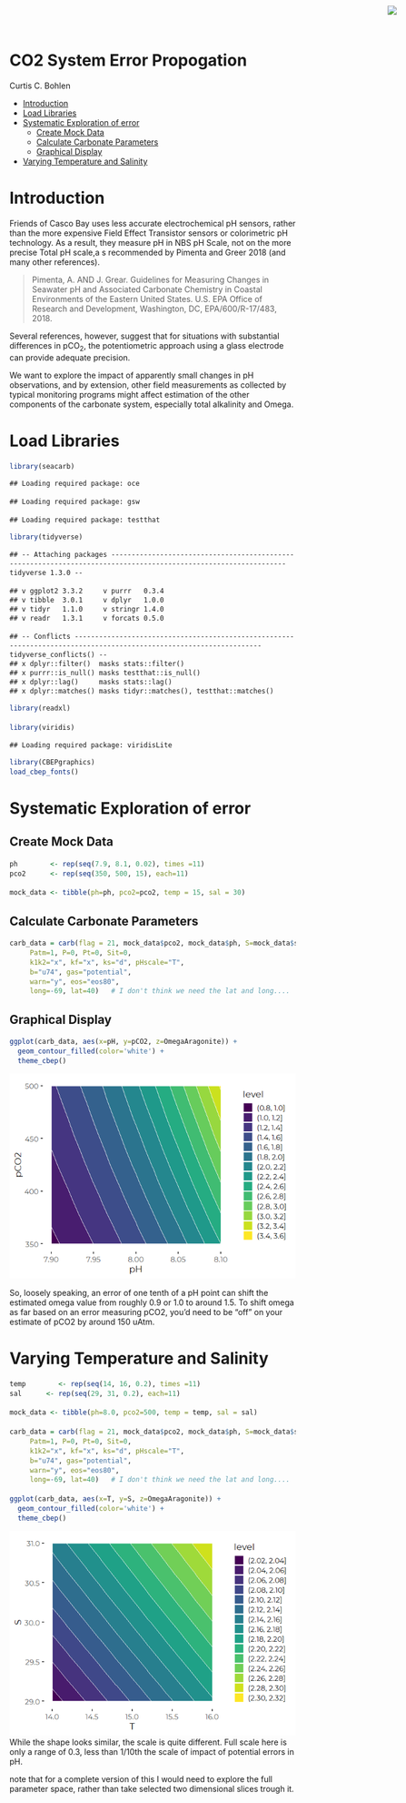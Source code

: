 CO2 System Error Propogation
================
Curtis C. Bohlen

  - [Introduction](#introduction)
  - [Load Libraries](#load-libraries)
  - [Systematic Exploration of error](#systematic-exploration-of-error)
      - [Create Mock Data](#create-mock-data)
      - [Calculate Carbonate
        Parameters](#calculate-carbonate-parameters)
      - [Graphical Display](#graphical-display)
  - [Varying Temperature and
    Salinity](#varying-temperature-and-salinity)

<img
    src="https://www.cascobayestuary.org/wp-content/uploads/2014/04/logo_sm.jpg"
    style="position:absolute;top:10px;right:50px;" />

# Introduction

Friends of Casco Bay uses less accurate electrochemical pH sensors,
rather than the more expensive Field Effect Transistor sensors or
colorimetric pH technology. As a result, they measure pH in NBS pH
Scale, not on the more precise Total pH scale,a s recommended by Pimenta
and Greer 2018 (and many other references).

> Pimenta, A. AND J. Grear. Guidelines for Measuring Changes in Seawater
> pH and Associated Carbonate Chemistry in Coastal Environments of the
> Eastern United States. U.S. EPA Office of Research and Development,
> Washington, DC, EPA/600/R-17/483, 2018.

Several references, however, suggest that for situations with
substantial differences in pCO<sub>2</sub>, the potentiometric approach
using a glass electrode can provide adequate precision.

We want to explore the impact of apparently small changes in pH
observations, and by extension, other field measurements as collected by
typical monitoring programs might affect estimation of the other
components of the carbonate system, especially total alkalinity and
Omega.

# Load Libraries

``` r
library(seacarb)
```

    ## Loading required package: oce

    ## Loading required package: gsw

    ## Loading required package: testthat

``` r
library(tidyverse)
```

    ## -- Attaching packages ----------------------------------------------------------------------------------------------------------------- tidyverse 1.3.0 --

    ## v ggplot2 3.3.2     v purrr   0.3.4
    ## v tibble  3.0.1     v dplyr   1.0.0
    ## v tidyr   1.1.0     v stringr 1.4.0
    ## v readr   1.3.1     v forcats 0.5.0

    ## -- Conflicts -------------------------------------------------------------------------------------------------------------------- tidyverse_conflicts() --
    ## x dplyr::filter()  masks stats::filter()
    ## x purrr::is_null() masks testthat::is_null()
    ## x dplyr::lag()     masks stats::lag()
    ## x dplyr::matches() masks tidyr::matches(), testthat::matches()

``` r
library(readxl)

library(viridis)
```

    ## Loading required package: viridisLite

``` r
library(CBEPgraphics)
load_cbep_fonts()
```

# Systematic Exploration of error

## Create Mock Data

``` r
ph        <- rep(seq(7.9, 8.1, 0.02), times =11)
pco2      <- rep(seq(350, 500, 15), each=11)

mock_data <- tibble(ph=ph, pco2=pco2, temp = 15, sal = 30)
```

## Calculate Carbonate Parameters

``` r
carb_data = carb(flag = 21, mock_data$pco2, mock_data$ph, S=mock_data$sal, T=mock_data$temp,
     Patm=1, P=0, Pt=0, Sit=0,
     k1k2="x", kf="x", ks="d", pHscale="T",
     b="u74", gas="potential", 
     warn="y", eos="eos80",
     long=-69, lat=40)   # I don't think we need the lat and long....
```

## Graphical Display

``` r
ggplot(carb_data, aes(x=pH, y=pCO2, z=OmegaAragonite)) +
  geom_contour_filled(color='white') +
  theme_cbep()
```

![](Sensitivity_tests_files/figure-gfm/graphic_1-1.png)<!-- -->

So, loosely speaking, an error of one tenth of a pH point can shift the
estimated omega value from roughly 0.9 or 1.0 to around 1.5. To shift
omega as far based on an error measuring pCO2, you’d need to be “off” on
your estimate of pCO2 by around 150 uAtm.

# Varying Temperature and Salinity

``` r
temp        <- rep(seq(14, 16, 0.2), times =11)
sal      <- rep(seq(29, 31, 0.2), each=11)

mock_data <- tibble(ph=8.0, pco2=500, temp = temp, sal = sal)

carb_data = carb(flag = 21, mock_data$pco2, mock_data$ph, S=mock_data$sal, T=mock_data$temp,
     Patm=1, P=0, Pt=0, Sit=0,
     k1k2="x", kf="x", ks="d", pHscale="T",
     b="u74", gas="potential", 
     warn="y", eos="eos80",
     long=-69, lat=40)   # I don't think we need the lat and long....

ggplot(carb_data, aes(x=T, y=S, z=OmegaAragonite)) +
  geom_contour_filled(color='white') +
  theme_cbep()
```

![](Sensitivity_tests_files/figure-gfm/graphic_2-1.png)<!-- --> While
the shape looks similar, the scale is quite different. Full scale here
is only a range of 0.3, less than 1/10th the scale of impact of
potential errors in pH.

note that for a complete version of this I would need to explore the
full parameter space, rather than take selected two dimensional slices
trough it.
